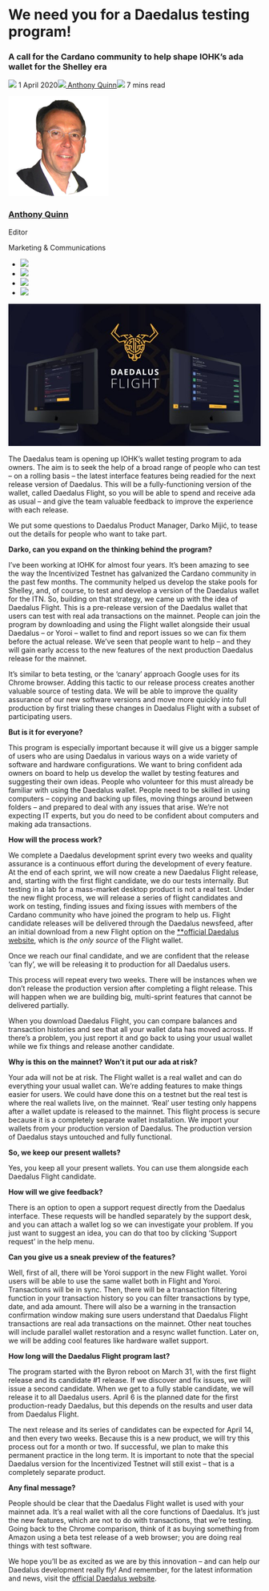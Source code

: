 # We need you for a Daedalus testing program!
### **A call for the Cardano community to help shape IOHK’s ada wallet for the Shelley era**
![](img/2020-04-01-we-need-you-for-the-daedalus-flight-testing-program.002.png) 1 April 2020![](img/2020-04-01-we-need-you-for-the-daedalus-flight-testing-program.002.png)[ Anthony Quinn](tmp//en/blog/authors/anthony-quinn/page-1/)![](img/2020-04-01-we-need-you-for-the-daedalus-flight-testing-program.003.png) 7 mins read

![Anthony Quinn](img/2020-04-01-we-need-you-for-the-daedalus-flight-testing-program.004.png)[](tmp//en/blog/authors/anthony-quinn/page-1/)
### [**Anthony Quinn**](tmp//en/blog/authors/anthony-quinn/page-1/)
Editor

Marketing & Communications

- ![](img/2020-04-01-we-need-you-for-the-daedalus-flight-testing-program.005.png)[](mailto:anthony.quinn@iohk.io "Email")
- ![](img/2020-04-01-we-need-you-for-the-daedalus-flight-testing-program.006.png)[](https://www.youtube.com/watch?v=KkcAic12dvc "YouTube")
- ![](img/2020-04-01-we-need-you-for-the-daedalus-flight-testing-program.007.png)[](https://www.linkedin.com/in/tony-quinn-frsa-0b093229 "LinkedIn")
- ![](img/2020-04-01-we-need-you-for-the-daedalus-flight-testing-program.008.png)[](https://twitter.com/IohkT "Twitter")

![We need you for a Daedalus testing program!](img/2020-04-01-we-need-you-for-the-daedalus-flight-testing-program.009.jpeg)

The Daedalus team is opening up IOHK’s wallet testing program to ada owners. The aim is to seek the help of a broad range of people who can test – on a rolling basis – the latest interface features being readied for the next release version of Daedalus. This will be a fully-functioning version of the wallet, called Daedalus Flight, so you will be able to spend and receive ada as usual – and give the team valuable feedback to improve the experience with each release.

We put some questions to Daedalus Product Manager, Darko Mijić, to tease out the details for people who want to take part.

**Darko, can you expand on the thinking behind the program?**

I’ve been working at IOHK for almost four years. It’s been amazing to see the way the Incentivized Testnet has galvanized the Cardano community in the past few months. The community helped us develop the stake pools for Shelley, and, of course, to test and develop a version of the Daedalus wallet for the ITN. So, building on that strategy, we came up with the idea of Daedalus Flight. This is a pre-release version of the Daedalus wallet that users can test with real ada transactions on the mainnet. People can join the program by downloading and using the Flight wallet alongside their usual Daedalus – or Yoroi – wallet to find and report issues so we can fix them before the actual release. We’ve seen that people want to help – and they will gain early access to the new features of the next production Daedalus release for the mainnet.

It’s similar to beta testing, or the ‘canary’ approach Google uses for its Chrome browser. Adding this tactic to our release process creates another valuable source of testing data. We will be able to improve the quality assurance of our new software versions and move more quickly into full production by first trialing these changes in Daedalus Flight with a subset of participating users.

**But is it for everyone?**

This program is especially important because it will give us a bigger sample of users who are using Daedalus in various ways on a wide variety of software and hardware configurations. We want to bring confident ada owners on board to help us develop the wallet by testing features and suggesting their own ideas. People who volunteer for this must already be familiar with using the Daedalus wallet. People need to be skilled in using computers – copying and backing up files, moving things around between folders – and prepared to deal with any issues that arise. We’re not expecting IT experts, but you do need to be confident about computers and making ada transactions.

**How will the process work?**

We complete a Daedalus development sprint every two weeks and quality assurance is a continuous effort during the development of every feature. At the end of each sprint, we will now create a new Daedalus Flight release, and, starting with the first flight candidate, we do our tests internally. But testing in a lab for a mass-market desktop product is not a real test. Under the new flight process, we will release a series of flight candidates and work on testing, finding issues and fixing issues with members of the Cardano community who have joined the program to help us. Flight candidate releases will be delivered through the Daedalus newsfeed, after an initial download from a new Flight option on the [**official Daedalus website](https://daedaluswallet.io/)[](https://daedaluswallet.io/), which is *the only source* of the Flight wallet.

Once we reach our final candidate, and we are confident that the release ‘can fly’, we will be releasing it to production for all Daedalus users.

This process will repeat every two weeks. There will be instances when we don’t release the production version after completing a flight release. This will happen when we are building big, multi-sprint features that cannot be delivered partially.

When you download Daedalus Flight, you can compare balances and transaction histories and see that all your wallet data has moved across. If there’s a problem, you just report it and go back to using your usual wallet while we fix things and release another candidate.

**Why is this on the mainnet? Won’t it put our ada at risk?**

Your ada will not be at risk. The Flight wallet is a real wallet and can do everything your usual wallet can. We’re adding features to make things easier for users. We could have done this on a testnet but the real test is where the real wallets live, on the mainnet. ‘Real’ user testing only happens after a wallet update is released to the mainnet. This flight process is secure because it is a completely separate wallet installation. We import your wallets from your production version of Daedalus. The production version of Daedalus stays untouched and fully functional.

**So, we keep our present wallets?**

Yes, you keep all your present wallets. You can use them alongside each Daedalus Flight candidate.

**How will we give feedback?**

There is an option to open a support request directly from the Daedalus interface. These requests will be handled separately by the support desk, and you can attach a wallet log so we can investigate your problem. If you just want to suggest an idea, you can do that too by clicking ‘Support request’ in the help menu.

**Can you give us a sneak preview of the features?**

Well, first of all, there will be Yoroi support in the new Flight wallet. Yoroi users will be able to use the same wallet both in Flight and Yoroi. Transactions will be in sync. Then, there will be a transaction filtering function in your transaction history so you can filter transactions by type, date, and ada amount. There will also be a warning in the transaction confirmation window making sure users understand that Daedalus Flight transactions are real ada transactions on the mainnet. Other neat touches will include parallel wallet restoration and a resync wallet function. Later on, we will be adding cool features like hardware wallet support.

**How long will the Daedalus Flight program last?**

The program started with the Byron reboot on March 31, with the first flight release and its candidate #1 release. If we discover and fix issues, we will issue a second candidate. When we get to a fully stable candidate, we will release it to all Daedalus users. April 6 is the planned date for the first production-ready Daedalus, but this depends on the results and user data from Daedalus Flight.

The next release and its series of candidates can be expected for April 14, and then every two weeks. Because this is a new product, we will try this process out for a month or two. If successful, we plan to make this permanent practice in the long term. It is important to note that the special Daedalus version for the Incentivized Testnet will still exist – that is a completely separate product.

**Any final message?**

People should be clear that the Daedalus Flight wallet is used with your mainnet ada. It’s a real wallet with all the core functions of Daedalus. It’s just the new features, which are not to do with transactions, that we’re testing. Going back to the Chrome comparison, think of it as buying something from Amazon using a beta test release of a web browser; you are doing real things with test software.

We hope you’ll be as excited as we are by this innovation – and can help our Daedalus development really fly! And remember, for the latest information and news, visit the [official Daedalus website](https://daedaluswallet.io/en/).
